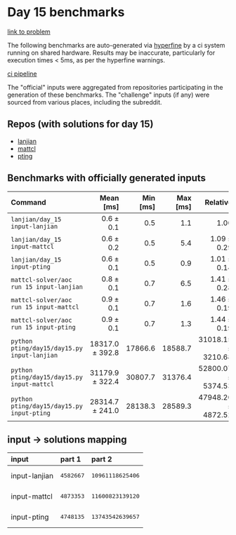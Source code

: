 # Day 15 benchmarks

[link to problem](http://adventofcode.com/2022/day/15)

The following benchmarks are auto-generated via [hyperfine](https://github.com/sharkdp/hyperfine) by a ci system running on shared hardware. Results may be inaccurate, particularly for execution times < 5ms, as per the hyperfine warnings.

[ci pipeline](http://ci.papercode.net:8080/teams/aoc2022/pipelines/aoc-compare-2022)

The "official" inputs were aggregated from repositories participating in the generation of these benchmarks. The "challenge" inputs (if any) were sourced from various places, including the subreddit.

## Repos (with solutions for day 15)


- [lanjian](https://github.com/LanJian/aoc-2022)
- [mattcl](https://github.com/mattcl/aoc2022)
- [pting](https://github.com/pting/aoc2022)

## Benchmarks with officially generated inputs
| Command | Mean [ms] | Min [ms] | Max [ms] | Relative |
|:---|---:|---:|---:|---:|
| `lanjian/day_15 input-lanjian` | 0.6 ± 0.1 | 0.5 | 1.1 | 1.00 |
| `lanjian/day_15 input-mattcl` | 0.6 ± 0.2 | 0.5 | 5.4 | 1.09 ± 0.29 |
| `lanjian/day_15 input-pting` | 0.6 ± 0.1 | 0.5 | 0.9 | 1.01 ± 0.14 |
| `mattcl-solver/aoc run 15 input-lanjian` | 0.8 ± 0.1 | 0.7 | 6.5 | 1.41 ± 0.28 |
| `mattcl-solver/aoc run 15 input-mattcl` | 0.9 ± 0.1 | 0.7 | 1.6 | 1.46 ± 0.19 |
| `mattcl-solver/aoc run 15 input-pting` | 0.9 ± 0.1 | 0.7 | 1.3 | 1.44 ± 0.19 |
| `python pting/day15/day15.py input-lanjian` | 18317.0 ± 392.8 | 17866.6 | 18588.7 | 31018.15 ± 3210.68 |
| `python pting/day15/day15.py input-mattcl` | 31179.9 ± 322.4 | 30807.7 | 31376.4 | 52800.07 ± 5374.53 |
| `python pting/day15/day15.py input-pting` | 28314.7 ± 241.0 | 28138.3 | 28589.3 | 47948.20 ± 4872.52 |

## input -> solutions mapping
|input|part 1|part 2|
|:---|:---|:---|
|input-lanjian|<pre>4582667</pre>|<pre>10961118625406</pre>|
|input-mattcl|<pre>4873353</pre>|<pre>11600823139120</pre>|
|input-pting|<pre>4748135</pre>|<pre>13743542639657</pre>|
